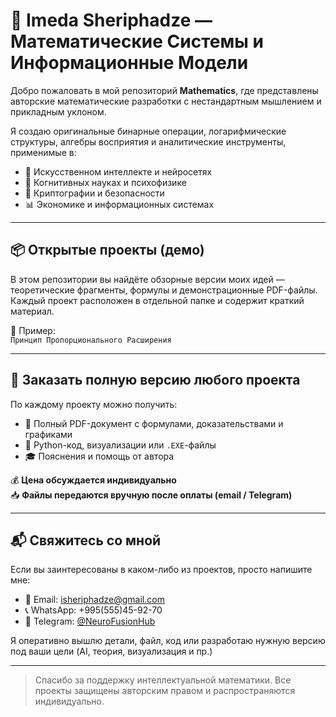 # 📐 Imeda Sheriphadze — Математические Системы и Информационные Модели

Добро пожаловать в мой репозиторий **Mathematics**, где представлены авторские математические разработки с нестандартным мышлением и прикладным уклоном.

Я создаю оригинальные бинарные операции, логарифмические структуры, алгебры восприятия и аналитические инструменты, применимые в:

- 🤖 Искусственном интеллекте и нейросетях
- 🧠 Когнитивных науках и психофизике
- 🔐 Криптографии и безопасности
- 📊 Экономике и информационных системах

---

## 📦 Открытые проекты (демо)

В этом репозитории вы найдёте обзорные версии моих идей — теоретические фрагменты, формулы и демонстрационные PDF-файлы.  
Каждый проект расположен в отдельной папке и содержит краткий материал.

📄 Пример:  
`Принцип Пропорционального Расширения`

---

## 🧠 Заказать полную версию любого проекта

По каждому проекту можно получить:

- 📘 Полный PDF-документ с формулами, доказательствами и графиками
- 🧪 Python-код, визуализации или `.EXE`-файлы
- 🎓 Пояснения и помощь от автора

💰 **Цена обсуждается индивидуально**  
📥 **Файлы передаются вручную после оплаты (email / Telegram)**

---

## 📬 Свяжитесь со мной

Если вы заинтересованы в каком-либо из проектов, просто напишите мне:

- 📧 Email: isheriphadze@gmail.com  
- 📞 WhatsApp: +995(555)45-92-70  
- 📲 Telegram: [@NeuroFusionHub](https://t.me/NeuroFusionHub)

Я оперативно вышлю детали, файл, код или разработаю нужную версию под ваши цели (AI, теория, визуализация и пр.)

---

> Спасибо за поддержку интеллектуальной математики. Все проекты защищены авторским правом и распространяются индивидуально.
